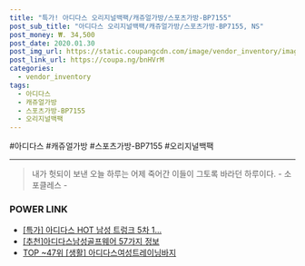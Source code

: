 ```yaml
--- 
title: "특가! 아디다스 오리지널백팩/캐쥬얼가방/스포츠가방-BP7155" 
post_sub_title: "아디다스 오리지널백팩/캐쥬얼가방/스포츠가방-BP7155, NS" 
post_money: ₩. 34,500 
post_date: 2020.01.30 
post_img_url: https://static.coupangcdn.com/image/vendor_inventory/images/2018/11/21/15/2/a5051a81-aa48-4b61-9d49-f168792b3521.jpg 
post_link_url: https://coupa.ng/bnHVrM 
categories: 
  - vendor_inventory 
tags: 
  - 아디다스 
  - 캐쥬얼가방 
  - 스포츠가방-BP7155 
  - 오리지널백팩 
--- 
```

  #아디다스 #캐쥬얼가방 #스포츠가방-BP7155 #오리지널백팩 
<hr> 

> 내가 헛되이 보낸 오늘 하루는 어제 죽어간 이들이 그토록 바라던 하루이다. - 소포클레스 - 


### POWER LINK

* <a href="https://blog.naver.com/an0733/221786767374" target="_blank">[특가] 아디다스 HOT 남성 트렁크 5차 1...</a>
* <a href="https://blog.naver.com/fasyy4321/221788446037" target="_blank">[추천]아디다스남성골프웨어 57가지 정보</a>
* <a href="https://blog.naver.com/fasyy4321/221783079183" target="_blank"> TOP ~47위 [생활] 아디다스여성트레이닝바지</a>
